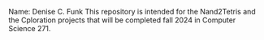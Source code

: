 Name: Denise C. Funk
This repository is intended for the Nand2Tetris and the Cploration projects that will be completed fall 2024 in Computer Science 271.
